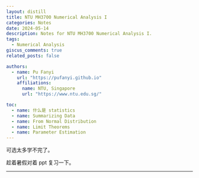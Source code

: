 ```yaml
---
layout: distill
title: NTU MH3700 Numerical Analysis I
categories: Notes
date: 2024-05-14
description: Notes for NTU MH3700 Numerical Analysis I.
tags:
  - Numerical Analysis
giscus_comments: true
related_posts: false

authors:
  - name: Pu Fanyi
    url: "https://pufanyi.github.io"
    affiliations:
      name: NTU, Singapore
      url: "https://www.ntu.edu.sg/"

toc:
  - name: 什么是 statistics
  - name: Summarizing Data
  - name: From Normal Distribution
  - name: Limit Theorems
  - name: Parameter Estimation
---
```


可选太多学不完了。

趁着暑假对着 ppt 复习一下。

---
